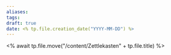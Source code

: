 ```yaml
---
aliases: 
tags: 
draft: true
date: <% tp.file.creation_date("YYYY-MM-DD") %>
---
```

<% await tp.file.move("/content/Zettlekasten" + tp.file.title) %>